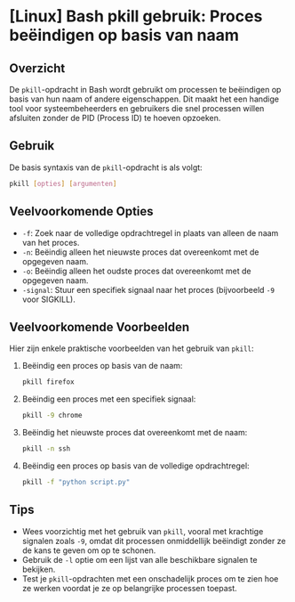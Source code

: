 # [Linux] Bash pkill gebruik: Proces beëindigen op basis van naam

## Overzicht
De `pkill`-opdracht in Bash wordt gebruikt om processen te beëindigen op basis van hun naam of andere eigenschappen. Dit maakt het een handige tool voor systeembeheerders en gebruikers die snel processen willen afsluiten zonder de PID (Process ID) te hoeven opzoeken.

## Gebruik
De basis syntaxis van de `pkill`-opdracht is als volgt:

```bash
pkill [opties] [argumenten]
```

## Veelvoorkomende Opties
- `-f`: Zoek naar de volledige opdrachtregel in plaats van alleen de naam van het proces.
- `-n`: Beëindig alleen het nieuwste proces dat overeenkomt met de opgegeven naam.
- `-o`: Beëindig alleen het oudste proces dat overeenkomt met de opgegeven naam.
- `-signal`: Stuur een specifiek signaal naar het proces (bijvoorbeeld `-9` voor SIGKILL).

## Veelvoorkomende Voorbeelden
Hier zijn enkele praktische voorbeelden van het gebruik van `pkill`:

1. Beëindig een proces op basis van de naam:
   ```bash
   pkill firefox
   ```

2. Beëindig een proces met een specifiek signaal:
   ```bash
   pkill -9 chrome
   ```

3. Beëindig het nieuwste proces dat overeenkomt met de naam:
   ```bash
   pkill -n ssh
   ```

4. Beëindig een proces op basis van de volledige opdrachtregel:
   ```bash
   pkill -f "python script.py"
   ```

## Tips
- Wees voorzichtig met het gebruik van `pkill`, vooral met krachtige signalen zoals `-9`, omdat dit processen onmiddellijk beëindigt zonder ze de kans te geven om op te schonen.
- Gebruik de `-l` optie om een lijst van alle beschikbare signalen te bekijken.
- Test je `pkill`-opdrachten met een onschadelijk proces om te zien hoe ze werken voordat je ze op belangrijke processen toepast.